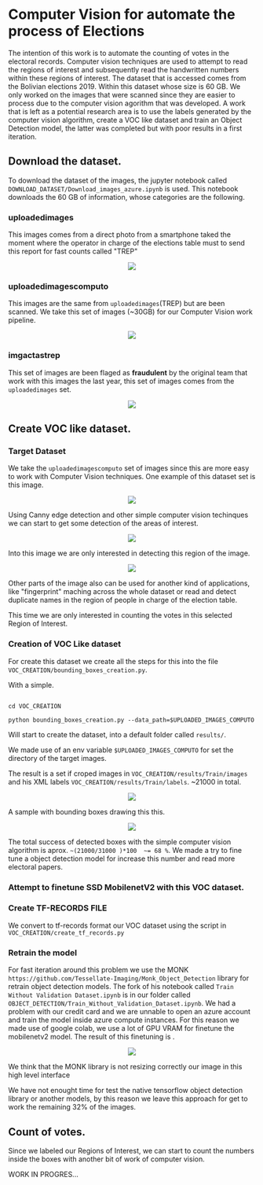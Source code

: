 # Computer Vision for automate the process of Elections

The intention of this work is to automate the counting of votes in the electoral records. Computer vision techniques are used to attempt to read the regions of interest and subsequently read the handwritten numbers within these regions of interest. The dataset that is accessed comes from the Bolivian elections 2019. Within this dataset whose size is 60 GB. We only worked on the images that were scanned since they are easier to process due to the computer vision agorithm that was developed. A work that is left as a potential research area is to use the labels generated by the computer vision algorithm, create a VOC like dataset and train an Object Detection model, the latter was completed but with poor results in a first iteration.


## Download the dataset.

To download the dataset of the images, the jupyter notebook called `DOWNLOAD_DATASET/Download_images_azure.ipynb` is used. This notebook downloads the 60 GB of information, whose categories are the following.

### uploadedimages

This images comes from a direct photo from a smartphone taked the moment where the operator in charge of the elections table must to send this report for fast counts called "TREP"


<div style="text-align:center"><img src ="https://raw.githubusercontent.com/stanlee321/elecciones2019-bolivia-microsoft-azure-udacity-project/master/DOWNLOAD_DATASET/dataset_uploadedimages.png" /></div>


### uploadedimagescomputo

This images are the same from `uploadedimages`(TREP) but are been scanned. We take this set of images (~30GB)  for our Computer Vision work pipeline.

<div style="text-align:center"><img src ="https://raw.githubusercontent.com/stanlee321/elecciones2019-bolivia-microsoft-azure-udacity-project/master/DOWNLOAD_DATASET/dataset_uploadedimagescomputo.png" /></div>


### imgactastrep

This set of images are been flaged as **fraudulent** by the original team that work with this images the last year, this set of images comes from the `uploadedimages` set.

<div style="text-align:center"><img src ="https://raw.githubusercontent.com/stanlee321/elecciones2019-bolivia-microsoft-azure-udacity-project/master/DOWNLOAD_DATASET/dataset_imgactastrep.png" /></div>


## Create VOC like dataset.


###  Target Dataset

We take the `uploadedimagescomputo` set of images since this are more easy to work with Computer Vision techniques.
One example of this dataset set is this image.

<div style="text-align:center"><img src ="https://raw.githubusercontent.com/stanlee321/elecciones2019-bolivia-microsoft-azure-udacity-project/master/DOWNLOAD_DATASET/102051.jpg" /></div>

Using Canny edge detection and other simple computer vision techinques we can start to get some detection of the areas of interest.


<div style="text-align:center"><img src ="https://raw.githubusercontent.com/stanlee321/elecciones2019-bolivia-microsoft-azure-udacity-project/master/DOWNLOAD_DATASET/h_res3.png" /></div>


Into this image we are only interested in  detecting this region of the image.

<div style="text-align:center"><img src ="https://raw.githubusercontent.com/stanlee321/elecciones2019-bolivia-microsoft-azure-udacity-project/master/DOWNLOAD_DATASET/fff888b3-f7d0-11e9-800f-c8ff28027534.jpg
" /></div>


Other parts of the image also can be used for another kind of applications, like "fingerprint" maching across the whole dataset or  read and detect duplicate names in the region of people in charge of the election table.

This time we are only interested in counting the votes in this selected Region of Interest.

###  Creation of VOC Like dataset


For create this dataset we create all the steps for this into the file `VOC_CREATION/bounding_boxes_creation.py`.

With a simple.

```terminal

cd VOC_CREATION

python bounding_boxes_creation.py --data_path=$UPLOADED_IMAGES_COMPUTO
```

Will start to create the dataset, into a default folder called `results/`.

We made use of an env variable `$UPLOADED_IMAGES_COMPUTO` for set the directory of the target images.

The result is  a set if croped images in `VOC_CREATION/results/Train/images` and his  XML labels  `VOC_CREATION/results/Train/labels`. ~21000 in total.

<div style="text-align:center"><img src ="https://raw.githubusercontent.com/stanlee321/elecciones2019-bolivia-microsoft-azure-udacity-project/master/VOC_CREATION/dataset_voc_train.png" /></div>

A sample with bounding boxes drawing this this.
<div style="text-align:center"><img src ="https://raw.githubusercontent.com/stanlee321/elecciones2019-bolivia-microsoft-azure-udacity-project/master/VOC_CREATION/1da06fc2-f7de-11e9-b23f-c8ff28027534.jpg" /></div>



The total success of detected boxes with the simple computer vision algorithm is aprox. `~(21000/31000 )*100  ~= 68 %`.
We made a try to fine tune a object detection model for increase this number and read more electoral papers.

### Attempt to finetune SSD MobilenetV2 with this VOC dataset.

### Create TF-RECORDS FILE

We convert to tf-records format our VOC dataset using the script in `VOC_CREATION/create_tf_records.py`

### Retrain the model

For fast iteration around this problem we use the MONK `https://github.com/Tessellate-Imaging/Monk_Object_Detection` library for retrain object detection models. The fork of his notebook called `Train Without Validation Dataset.ipynb` is in our folder called `OBJECT_DETECTION/Train_Without_Validation_Dataset.ipynb`.
We had a problem with our credit card and we are unnable to open an azure account and train the model inside azure compute instances. For this reason we made use of google colab, we use a lot of GPU VRAM for finetune the mobilenetv2 model. The result of this finetuning is .

<div style="text-align:center"><img src ="https://raw.githubusercontent.com/stanlee321/elecciones2019-bolivia-microsoft-azure-udacity-project/master/OBJECT_DETECTION/result_object_detection.jpeg" /></div>

We think that the MONK library is not resizing correctly our image in this high level interface

We have not enought time for test the native tensorflow object detection library or another models, by this reason we leave this approach for get to work the remaining 32% of the images.

## Count of votes.

Since we labeled our Regions of Interest, we can start to count the numbers inside the boxes with another bit of work of computer vision.


WORK IN PROGRES...

